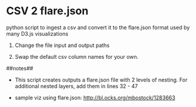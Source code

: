 # CSV 2 flare.json
python script to ingest a csv and convert it to the flare.json format used by many D3.js visualizations

1) Change the file input and output paths

2) Swap the default csv column names for your own.

##notes##

- This script creates outputs a flare.json file with 2 levels of nesting. For additional nested layers, add them in lines 32 - 47

- sample viz using flare.json: http://bl.ocks.org/mbostock/1283663

